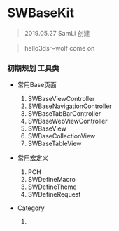 # SWBaseKit
>  2019.05.27 SamLi 创建

>  hello3ds～wolf come on

### 初期规划 工具类

+  常用Base页面 

    1. SWBaseViewController
    2. SWBaseNavigationController
    3. SWBaseTabBarController
    4. SWBaseWebViewController
    5. SWBaseView
    6. SWBaseCollectionView
    7. SWBaseTableView

+  常用宏定义

    1. PCH
    2. SWDefineMacro
    3. SWDefineTheme
    4. SWDefineRequest

+ Category

    1.
